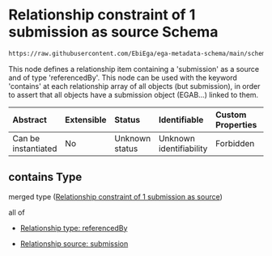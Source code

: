# Relationship constraint of 1 submission as source Schema

```txt
https://raw.githubusercontent.com/EbiEga/ega-metadata-schema/main/schemas/EGA.study.json#/properties/studyRelationships/contains
```

This node defines a relationship item containing a 'submission' as a source and of type 'referencedBy'. This node can be used with the keyword 'contains' at each relationship array of all objects (but submission), in order to assert that all objects have a submission object (EGAB...) linked to them.

| Abstract            | Extensible | Status         | Identifiable            | Custom Properties | Additional Properties | Access Restrictions | Defined In                                                                 |
| :------------------ | :--------- | :------------- | :---------------------- | :---------------- | :-------------------- | :------------------ | :------------------------------------------------------------------------- |
| Can be instantiated | No         | Unknown status | Unknown identifiability | Forbidden         | Allowed               | none                | [EGA.study.json\*](../../../schemas/EGA.study.json "open original schema") |

## contains Type

merged type ([Relationship constraint of 1 submission as source](ega-11-properties-study-relationships-relationship-constraint-of-1-submission-as-source.md))

all of

* [Relationship type: referencedBy](ega-4-defs-relationship-type-referencedby.md "check type definition")

* [Relationship source: submission](ega-4-defs-relationship-source-submission.md "check type definition")
